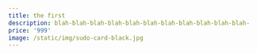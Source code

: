 ```yaml
---
title: the first
description: blah-blah-blah-blah-blah-blah-blah-blah-blah-blah-blah-
price: '999'
image: /static/img/sudo-card-black.jpg
---
```



